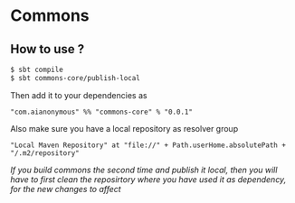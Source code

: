 # Commons

## How to use ?

```bash
$ sbt compile
$ sbt commons-core/publish-local
```

Then add it to your dependencies as
```
"com.aianonymous" %% "commons-core" % "0.0.1"
```

Also make sure you have a local repository as resolver group
```
"Local Maven Repository" at "file://" + Path.userHome.absolutePath + "/.m2/repository"

```

*If you build commons the second time and publish it local, then
you will have to first clean the reposirtory where you have
used it as dependency, for the new changes to affect*